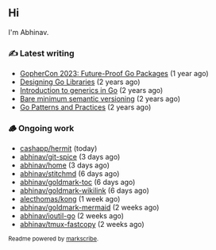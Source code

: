 ## Hi

I'm Abhinav.

### ✍️ Latest writing


- [GopherCon 2023: Future-Proof Go Packages](https://abhinavg.net/2023/09/27/future-proof-packages/) (1 year ago)
- [Designing Go Libraries](https://abhinavg.net/2022/12/06/designing-go-libraries/) (2 years ago)
- [Introduction to generics in Go](https://abhinavg.net/2022/11/23/generics-intro/) (2 years ago)
- [Bare minimum semantic versioning](https://abhinavg.net/2022/11/07/semver/) (2 years ago)
- [Go Patterns and Practices](https://abhinavg.net/2022/09/19/go-patterns-and-practices-talk/) (2 years ago)

### 🪵 Ongoing work


- [cashapp/hermit](https://github.com/cashapp/hermit) (today)
- [abhinav/git-spice](https://github.com/abhinav/git-spice) (3 days ago)
- [abhinav/home](https://github.com/abhinav/home) (3 days ago)
- [abhinav/stitchmd](https://github.com/abhinav/stitchmd) (6 days ago)
- [abhinav/goldmark-toc](https://github.com/abhinav/goldmark-toc) (6 days ago)
- [abhinav/goldmark-wikilink](https://github.com/abhinav/goldmark-wikilink) (6 days ago)
- [alecthomas/kong](https://github.com/alecthomas/kong) (1 week ago)
- [abhinav/goldmark-mermaid](https://github.com/abhinav/goldmark-mermaid) (2 weeks ago)
- [abhinav/ioutil-go](https://github.com/abhinav/ioutil-go) (2 weeks ago)
- [abhinav/tmux-fastcopy](https://github.com/abhinav/tmux-fastcopy) (2 weeks ago)

<sub>Readme powered by [markscribe](https://github.com/muesli/markscribe).</sub>
